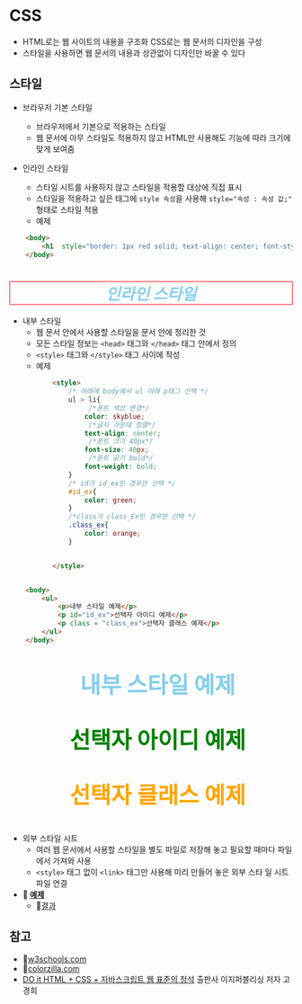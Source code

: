 # CSS
* HTML로는 웹 사이트의 내용을 구조화 CSS로는 웹 문서의 디자인을 구성
* 스타일을 사용하면 웹 문서의 내용과 상관없이 디자인만 바꿀 수 있다

## 스타일
* 브라우저 기본 스타일
  * 브라우저에서 기본으로 적용하는 스타일
  * 웹 문서에 아무 스타일도 적용하지 않고 HTML만 사용해도 기능에 따라 크기에 맞게 보여줌
  
* 인라인 스타일
  * 스타일 시트를 사용하지 않고 스타일을 적용할 대상에 직접 표시
  * 스타일을 적용하고 싶은 태그에 `style 속성`을 사용해 `style="속성 : 속성 값;"` 형태로 스타일 적용 
  * 예제
```html 
    <body>
        <h1  style="border: 1px red solid; text-align: center; font-style: italic; color:skyblue">인라인 스타일</h1>
    </body>
```
<body>
    <!--border는 속성요소의 테두리이며 속성요소가 차지하는만큼 표현된다  -->
    <!-- border weight, height 값을 주어 크기 조절이 가능하다 -->
    <!-- dotted, solid 등 보더 표현에 사용되는 선 스타일 있고 굵기 또한 설정 가능하다 -->
    <h1  style="border: 1px red solid; text-align: center; font-style: italic; color:skyblue">인라인 스타일</h1>
</body> 
  
  
* 내부 스타일
  * 웹 문서 안에서 사용할 스타일을 문서 안에 정리한 것
  * 모든 스타일 정보는 `<head>` 태그와 `</head>` 태그 안에서 정의
  * `<style>` 태그와 `</style>` 태그 사이에 작성
  * 예제
    ```html
        <style>
            /* 아래에 body에서 ul 아래 p태그 선택 */
            ul > li{
                 /*폰트 색상 변경*/
                color: skyblue;
                 /*글자 가운데 정렬*/
                text-align: center;
                 /*폰트 크기 40px*/
                font-size: 40px;
                 /*폰트 굵기 bold*/
                font-weight: bold;
            }
            /* id가 id_ex인 경우만 선택 */
            #id_ex{
                color: green;
            }
            /*class가 class_Ex인 경우만 선택 */
            .class_ex{
                color: orange;
            }


        </style>
    ``` 
```html

    <body>
        <ul>
            <p>내부 스타일 예제</p>
            <p id="id_ex">선택자 아이디 예제</p>
            <p class = "class_ex">선택자 클래스 예제</p>
        </ul>
    </body>
```
<html>
    <head>
        <style>
                ul > p{
                    color: skyblue;
                    text-align: center;
                    font-size: 40px;
                    font-weight: bold;
                }
                #id_ex{
                    color: green;
                }
                .class_ex{
                    color: orange;
                }
        </style>
    </head>
        <body>
            <ul>
                <p>내부 스타일 예제</p>
                <p id="id_ex">선택자 아이디 예제</p>
                <p class = "class_ex">선택자 클래스 예제</p>
            </ul>
        </body>
</html>

* 외부 스타일 시트
    * 여러 웹 문서에서 사용할 스타일을 별도 파일로 저장해 놓고 필요할
때마다 파일에서 가져와 사용
  * `<style>` 태그 없이 `<link>` 태그만 사용해 미리 만들어 놓은 외부 스타
일 시트 파일 연결
* **🔗 [예제](./source/2023_01_25_1.html)**
  * 🔗[결과](http://127.0.0.1:5501/source/2023_01_25_1.html)

## 참고
* 🔗[w3schools.com](https://www.w3schools.com/)
* 🔗[colorzilla.com](https://www.colorzilla.com/)
*  [DO it HTML + CSS + 자바스크립트 웹 표준의 정석](http://www.easyspub.co.kr/20_Menu/BookView/421/PUB) 출판사 이지퍼블리싱 저자 고경희


